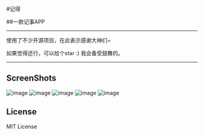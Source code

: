 #记得

##一款记事APP
- - - - - - - - - -   

使用了不少开源项目，在此表示感谢大神们~   

如果觉得还行，可以给个star :) 我会备受鼓舞的。



- - - - - - - - - -


## ScreenShots   

![image](https://github.com/JackOwen/Jide-Note/blob/master/screenshots/1.png) 
![image](https://github.com/JackOwen/Jide-Note/blob/master/screenshots/2.png)
![image](https://github.com/JackOwen/Jide-Note/blob/master/screenshots/3.png)
![image](https://github.com/JackOwen/Jide-Note/blob/master/screenshots/4.png)
![image](https://github.com/JackOwen/Jide-Note/blob/master/screenshots/5.png)   

## License   

MIT License   

[1]:http://www.wandoujia.com/apps/com.ouwenjie.note   

